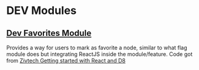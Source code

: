 # DEV Modules

## [Dev Favorites Module](https://github.com/SalvadorP/D8-dev-modules/tree/master/dev_favorites)
Provides a way for users to mark as favorite a node, similar to what flag module does but integrating ReactJS inside the module/feature.
Code got from [Zivtech Getting started with React and D8](https://www.zivtech.com/blog/getting-started-react-drupal-8-and-jsonapi?utm_source=drupal-newsletter&utm_medium=email&utm_campaign=drupal-newsletter-20170713)

